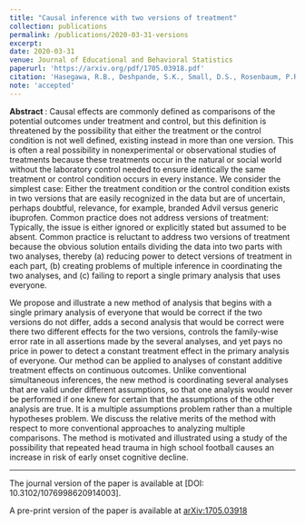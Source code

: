 ```yaml
---
title: "Causal inference with two versions of treatment"
collection: publications
permalink: /publications/2020-03-31-versions
excerpt:
date: 2020-03-31
venue: Journal of Educational and Behavioral Statistics
paperurl: 'https://arxiv.org/pdf/1705.03918.pdf'
citation: 'Hasegawa, R.B., Deshpande, S.K., Small, D.S., Rosenbaum, P.R. (2020). &quot;Causal inference with two versions of treatment.&quot; <i> Journal of Educational and Behavioral Statistics </i>.'
note: 'accepted'
---
```


<b> Abstract </b>:
Causal effects are commonly defined as comparisons of the potential outcomes under treatment and control, but this definition is threatened by the possibility that either the treatment or the control condition is not well defined, existing instead in more than one version. 
This is often a real possibility in nonexperimental or observational studies of treatments because these treatments occur in the natural or social world without the laboratory control needed to ensure identically the same treatment or control condition occurs in every instance. 
We consider the simplest case: Either the treatment condition or the control condition exists in two versions that are easily recognized in the data but are of uncertain, perhaps doubtful, relevance, for example, branded Advil versus generic ibuprofen. 
Common practice does not address versions of treatment: Typically, the issue is either ignored or explicitly stated but assumed to be absent. 
Common practice is reluctant to address two versions of treatment because the obvious solution entails dividing the data into two parts with two analyses, thereby (a) reducing power to detect versions of treatment in each part, (b) creating problems of multiple inference in coordinating the two analyses, and (c) failing to report a single primary analysis that uses everyone. 

We propose and illustrate a new method of analysis that begins with a single primary analysis of everyone that would be correct if the two versions do not differ, adds a second analysis that would be correct were there two different effects for the two versions, controls the family-wise error rate in all assertions made by the several analyses, and yet pays no price in power to detect a constant treatment effect in the primary analysis of everyone. 
Our method can be applied to analyses of constant additive treatment effects on continuous outcomes. Unlike conventional simultaneous inferences, the new method is coordinating several analyses that are valid under different assumptions, so that one analysis would never be performed if one knew for certain that the assumptions of the other analysis are true. 
It is a multiple assumptions problem rather than a multiple hypotheses problem. 
We discuss the relative merits of the method with respect to more conventional approaches to analyzing multiple comparisons. 
The method is motivated and illustrated using a study of the possibility that repeated head trauma in high school football causes an increase in risk of early onset cognitive decline.

---

The journal version of the paper is available at [DOI: 10.3102/1076998620914003].

A pre-print version of the paper is available at [arXiv:1705.03918](https://arxiv.org/abs/1705.03918)

